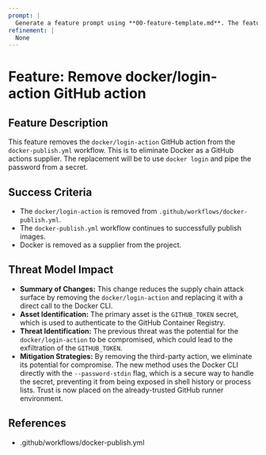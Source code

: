 ```yaml
---
prompt: |
  Generate a feature prompt using **00-feature-template.md**. The feature is to remove the docker/login-action GitHub action without breaking the build and so eliminate Docker as a GitHub actions supplier.
refinement: |
  None
---
```


# Feature: Remove docker/login-action GitHub action

## Feature Description

This feature removes the `docker/login-action` GitHub action from the `docker-publish.yml` workflow. This is to eliminate Docker as a GitHub actions supplier. The replacement will be to use `docker login` and pipe the password from a secret.

## Success Criteria

- The `docker/login-action` is removed from `.github/workflows/docker-publish.yml`.
- The `docker-publish.yml` workflow continues to successfully publish images.
- Docker is removed as a supplier from the project.

## Threat Model Impact

- **Summary of Changes:** This change reduces the supply chain attack surface by removing the `docker/login-action` and replacing it with a direct call to the Docker CLI.
- **Asset Identification:** The primary asset is the `GITHUB_TOKEN` secret, which is used to authenticate to the GitHub Container Registry.
- **Threat Identification:** The previous threat was the potential for the `docker/login-action` to be compromised, which could lead to the exfiltration of the `GITHUB_TOKEN`.
- **Mitigation Strategies:** By removing the third-party action, we eliminate its potential for compromise. The new method uses the Docker CLI directly with the `--password-stdin` flag, which is a secure way to handle the secret, preventing it from being exposed in shell history or process lists. Trust is now placed on the already-trusted GitHub runner environment.

## References

- .github/workflows/docker-publish.yml
